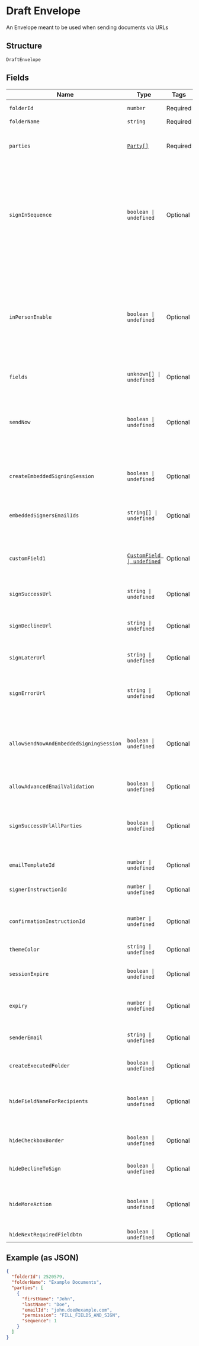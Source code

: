 
# Draft Envelope

An Envelope meant to be used when sending documents via URLs

## Structure

`DraftEnvelope`

## Fields

| Name | Type | Tags | Description |
|  --- | --- | --- | --- |
| `folderId` | `number` | Required | Envelope Id that has been saved in the draft with documents. |
| `folderName` | `string` | Required | Name of the document(s) folder |
| `parties` | [`Party[]`](../../doc/models/party.md) | Required | List of recipient parties can be added in the draft. Every entry must contain firstName, lastName, emailId, permission and sequence fields. |
| `signInSequence` | `boolean \| undefined` | Optional | This field is used to determine whether recipients will sign the envelope documents in a sequence. If false, then all the recipients receive invitation email simultaneously. When true, then each recipient receives invitation email successively after previous recipient completes the required task, like signing the documents or filling fields, etc.<br>**Default**: `false` |
| `inPersonEnable` | `boolean \| undefined` | Optional | This field is used to initiate the in-person signing process which can be easily completed on any device in a matter of minutes and avoids email based signatures where required. If false, then all the recipients receive the invitation email simultaneously. When true, then in-person administrator receives an invitation email to initiate the signing process for the signer.<br>**Default**: `false` |
| `fields` | `unknown[] \| undefined` | Optional | - |
| `sendNow` | `boolean \| undefined` | Optional | Use this field to send the folder to the recipient parties. Each party will then receive a unique link in their email to sign the document. The invitation mail and subject in this case will be the same as the default invitation mail setup in your account.<br>**Default**: `true` |
| `createEmbeddedSigningSession` | `boolean \| undefined` | Optional | Signing session token will be generated without sending out emails to the recipients.<br>**Default**: `false` |
| `embeddedSignersEmailIds` | `string[] \| undefined` | Optional | An array of email ids of recipients for whom an embedded signing session needs to be created. The email ids from the recipient parties added in the parties list. |
| `customField1` | [`CustomField \| undefined`](../../doc/models/custom-field.md) | Optional | Maximum of two custom fields can be passed to Foxit eSign via API that are stored at the folder level. Webhook response includes these custom field. |
| `signSuccessUrl` | `string \| undefined` | Optional | Enter the absolute URL for the signers who will be redirected to after successfully signing in embedded signing view. |
| `signDeclineUrl` | `string \| undefined` | Optional | Enter the absolute URL for the signers who will be redirected to if declines to sign in embedded signing view. |
| `signLaterUrl` | `string \| undefined` | Optional | Enter the absolute URL for the signers who will be redirected to if chooses to sign later in embedded signing view. |
| `signErrorUrl` | `string \| undefined` | Optional | Enter the absolute URL for the signers who will be redirected to if error comes during signing the document in embedded signing view. |
| `allowSendNowAndEmbeddedSigningSession` | `boolean \| undefined` | Optional | If set as true, Foxit eSign will send unique signing link to each recipient. This is ONLY applicable when parameters sendNow and createEmbeddedSigningSession is true.<br>**Default**: `false` |
| `allowAdvancedEmailValidation` | `boolean \| undefined` | Optional | Validate the email address of the parties when set as true.<br>**Default**: `false` |
| `signSuccessUrlAllParties` | `boolean \| undefined` | Optional | If set as true, signer will be redirected to URL provided in the signSuccessUrl after successfully signing. This is only applicable when the sendNow is true.<br>**Default**: `false` |
| `emailTemplateId` | `number \| undefined` | Optional | Pass the email template Id to send the email templates other than default email templates. |
| `signerInstructionId` | `number \| undefined` | Optional | Pass the instruction Id to send signer instructions other than the default signer instructions |
| `confirmationInstructionId` | `number \| undefined` | Optional | Pass the confirmation instruction id to send confirmation instructions other than the default confirmation instructions. |
| `themeColor` | `string \| undefined` | Optional | Enter the CSS value to set the theme color. |
| `sessionExpire` | `boolean \| undefined` | Optional | Set as true to initiate the expire of the embedded signing session.<br>**Default**: `false` |
| `expiry` | `number \| undefined` | Optional | Required if sessionExpire is true. Enter duration in milliseconds of the expiry on the embedded signing session. |
| `senderEmail` | `string \| undefined` | Optional | enter email of another user in your account which will be used for sending this document(s) folder to the recipient parties. |
| `createExecutedFolder` | `boolean \| undefined` | Optional | If true, Envelope automatically executed with existing party.<br>**Default**: `false` |
| `hideFieldNameForRecipients` | `boolean \| undefined` | Optional | Hide field names for Recipients for Data Entry Fields and Advanced Fields. (Except Radio button, Checkbox, Image and Hyperlink).<br>**Default**: `false` |
| `hideCheckboxBorder` | `boolean \| undefined` | Optional | Borders of Checkbox will be hidden in the executed documents.<br>**Default**: `false` |
| `hideDeclineToSign` | `boolean \| undefined` | Optional | If true, it will hide the option of "Decline to Sign" for the signer.<br>**Default**: `false` |
| `hideMoreAction` | `boolean \| undefined` | Optional | If true, it will hide "More Actions" button in sending/signing session. In case of "Send Now": true, it will not hide anything.<br>**Default**: `false` |
| `hideNextRequiredFieldbtn` | `boolean \| undefined` | Optional | **Default**: `false` |

## Example (as JSON)

```json
{
  "folderId": 2520579,
  "folderName": "Example Documents",
  "parties": [
    {
      "firstName": "John",
      "lastName": "Doe",
      "emailId": "john.doe@example.com",
      "permission": "FILL_FIELDS_AND_SIGN",
      "sequence": 1
    }
  ]
}
```

